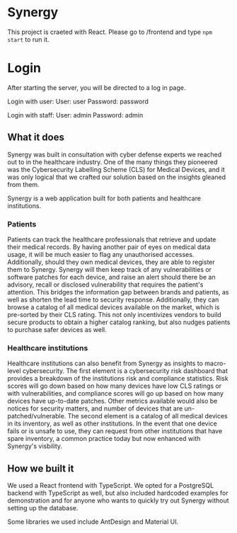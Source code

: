 # Synergy

This project is craeted with React. Please go to /frontend and type ```npm start``` to run it.

# Login
After starting the server, you will be directed to a log in page.

Login with user:
User: user
Password: password

Login with staff:
User: admin
Password: admin

## What it does
Synergy was built in consultation with cyber defense experts we reached out to in the healthcare industry. One of the many things they pioneered was the Cybersecurity Labelling Scheme (CLS) for Medical Devices, and it was only logical that we crafted our solution based on the insights gleaned from them.

Synergy is a web application built for both patients and healthcare institutions. 

### Patients
Patients can track the healthcare professionals that retrieve and update their medical records. By having another pair of eyes on medical data usage, it will be much easier to flag any unauthorised accesses. Additionally, should they own medical devices, they are able to register them to Synergy. Synergy will then keep track of any vulnerabilities or software patches for each device, and raise an alert should there be an advisory, recall or disclosed vulnerability that requires the patient's attention. This bridges the information gap between brands and patients, as well as shorten the lead time to security response. Additionally, they can browse a catalog of all medical devices available on the market, which is pre-sorted by their CLS rating. This not only incentivizes vendors to build secure products to obtain a higher catalog ranking, but also nudges patients to purchase safer devices as well.

### Healthcare institutions
Healthcare institutions can also benefit from Synergy as insights to macro-level cybersecurity. The first element is a cybersecurity risk dashboard that provides a breakdown of the institutions risk and compliance statistics. Risk scores will go down based on how many devices have low CLS ratings or with vulnerabilities, and compliance scores will go up based on how many devices have up-to-date patches. Other metrics available would also be notices for security matters, and number of devices that are un-patched/vulnerable. The second element is a catalog of all medical devices in its inventory, as well as other institutions. In the event that one device fails or is unsafe to use, they can request from other institutions that have spare inventory, a common practice today but now enhanced with Synergy's visbility.

## How we built it
We used a React frontend with TypeScript. We opted for a PostgreSQL backend with TypeScript as well, but also included hardcoded examples for demonstration and for anyone who wants to quickly try out Synergy without setting up the database.

Some libraries we used include AntDesign and Material UI.
